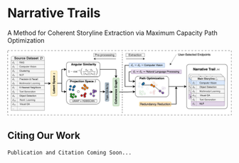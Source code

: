 # Narrative Trails
A Method for Coherent Storyline Extraction via Maximum Capacity Path Optimization

![Narrative Trails Pipeline](./other/narrative-trails-pipeline.png)

## Citing Our Work
```
Publication and Citation Coming Soon...
```
